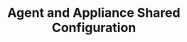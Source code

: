 ---
title: Agent and Appliance Shared Configuration
linkTitle: Shared
weight: 3
description: "Shared configuration options and functionality available on both agent and appliance nodes"
---